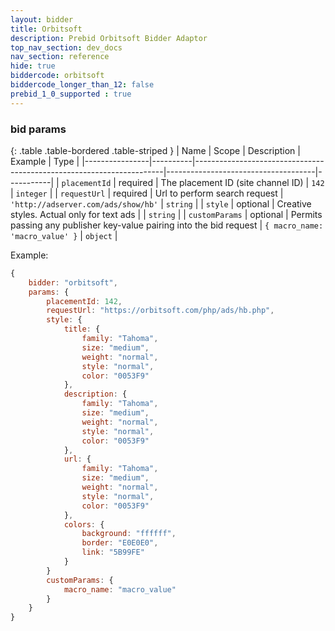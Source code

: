 ```yaml
---
layout: bidder
title: Orbitsoft
description: Prebid Orbitsoft Bidder Adaptor
top_nav_section: dev_docs
nav_section: reference
hide: true
biddercode: orbitsoft
biddercode_longer_than_12: false
prebid_1_0_supported : true
---
```



### bid params

{: .table .table-bordered .table-striped }
| Name           | Scope    | Description                                                          | Example                             | Type      |
|----------------|----------|----------------------------------------------------------------------|-------------------------------------|-----------|
| `placementId`  | required | The placement ID (site channel ID)                                   | `142`                               | `integer` |
| `requestUrl`   | required | Url to perform search request                                        | `'http://adserver.com/ads/show/hb'` | `string`  |
| `style`        | optional | Creative styles. Actual only for text ads                            |                                     | `string`  |
| `customParams` | optional | Permits passing any publisher key-value pairing into the bid request | `{ macro_name: 'macro_value' }`     | `object`  |

Example:
```javascript
{
    bidder: "orbitsoft",
    params: {
        placementId: 142,
        requestUrl: "https://orbitsoft.com/php/ads/hb.php",
        style: {
            title: {
                family: "Tahoma",
                size: "medium",
                weight: "normal",
                style: "normal",
                color: "0053F9"
            },
            description: {
                family: "Tahoma",
                size: "medium",
                weight: "normal",
                style: "normal",
                color: "0053F9"
            },
            url: {
                family: "Tahoma",
                size: "medium",
                weight: "normal",
                style: "normal",
                color: "0053F9"
            },
            colors: {
                background: "ffffff",
                border: "E0E0E0",
                link: "5B99FE"
            }
        }
        customParams: {
            macro_name: "macro_value"
        }
    }
}
```
